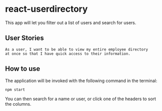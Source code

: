 # react-userdirectory

This app will let you filter out a list of users and search for users.

## User Stories

```
As a user, I want to be able to view my entire employee directory 
at once so that I have quick access to their information.
```
## How to use

The application will be invoked with the following command in the terminal:

```
npm start
```
You can then search for a name or user, or click one of the headers to sort the columns.






